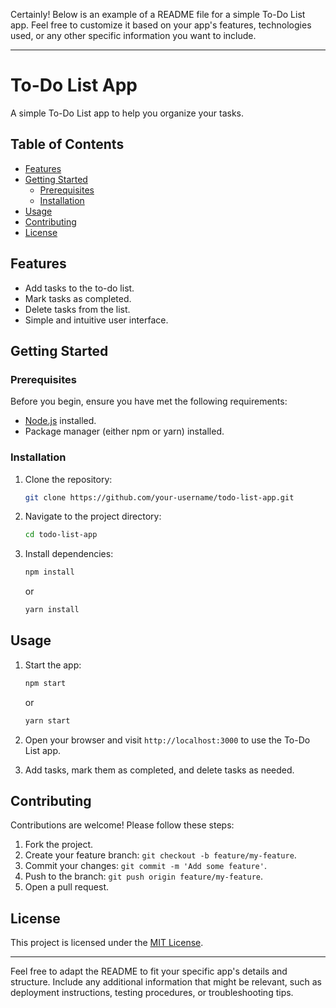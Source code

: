 Certainly! Below is an example of a README file for a simple To-Do List app. Feel free to customize it based on your app's features, technologies used, or any other specific information you want to include.

---

# To-Do List App

A simple To-Do List app to help you organize your tasks.

## Table of Contents

- [Features](#features)
- [Getting Started](#getting-started)
  - [Prerequisites](#prerequisites)
  - [Installation](#installation)
- [Usage](#usage)
- [Contributing](#contributing)
- [License](#license)

## Features

- Add tasks to the to-do list.
- Mark tasks as completed.
- Delete tasks from the list.
- Simple and intuitive user interface.

## Getting Started

### Prerequisites

Before you begin, ensure you have met the following requirements:

- [Node.js](https://nodejs.org/) installed.
- Package manager (either npm or yarn) installed.

### Installation

1. Clone the repository:

   ```bash
   git clone https://github.com/your-username/todo-list-app.git
   ```

2. Navigate to the project directory:

   ```bash
   cd todo-list-app
   ```

3. Install dependencies:

   ```bash
   npm install
   ```

   or

   ```bash
   yarn install
   ```

## Usage

1. Start the app:

   ```bash
   npm start
   ```

   or

   ```bash
   yarn start
   ```

2. Open your browser and visit `http://localhost:3000` to use the To-Do List app.

3. Add tasks, mark them as completed, and delete tasks as needed.

## Contributing

Contributions are welcome! Please follow these steps:

1. Fork the project.
2. Create your feature branch: `git checkout -b feature/my-feature`.
3. Commit your changes: `git commit -m 'Add some feature'`.
4. Push to the branch: `git push origin feature/my-feature`.
5. Open a pull request.

## License

This project is licensed under the [MIT License](LICENSE).

---

Feel free to adapt the README to fit your specific app's details and structure. Include any additional information that might be relevant, such as deployment instructions, testing procedures, or troubleshooting tips.